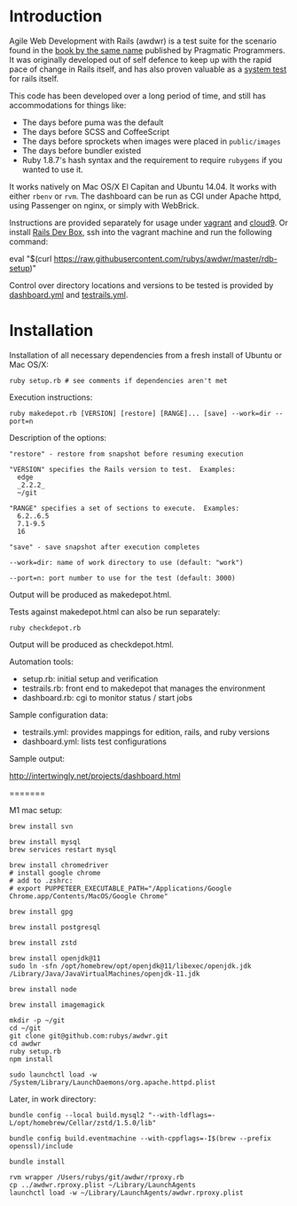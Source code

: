 Introduction
============

Agile Web Development with Rails (awdwr) is a test suite for the scenario
found in the
[book by the same name](https://pragprog.com/titles/rails6) published by Pragmatic Programmers.  It was originally developed out of self defence to keep up with the rapid pace of change in Rails itself, and has also proven valuable as a [system test](https://github.com/rails/rails/blob/master/RELEASING_RAILS.md#is-sam-ruby-happy--if-not-make-him-happy) for rails itself.

This code has been developed over a long period of time, and still has
accommodations for things like:

  * The days before puma was the default
  * The days before SCSS and CoffeeScript
  * The days before sprockets when images were placed in `public/images`
  * The days before bundler existed
  * Ruby 1.8.7's hash syntax and the requirement to require `rubygems` if
    you wanted to use it.

It works natively on Mac OS/X El Capitan and Ubuntu 14.04.  It works with
either `rbenv` or `rvm`.  The dashboard can be run as CGI under Apache httpd,
using Passenger on nginx, or simply with WebBrick.

Instructions are provided separately for usage under [vagrant](vagrant#readme)
and [cloud9](cloud9.md).  Or install
[Rails Dev Box](https://github.com/rails/rails-dev-box#readme), ssh into the vagrant machine and run the following command:

  eval "$(curl https://raw.githubusercontent.com/rubys/awdwr/master/rdb-setup)"

Control over directory locations and versions to be tested is provided by
[dashboard.yml](dashboard.yml) and [testrails.yml](testrails.yml).

Installation
============

Installation of all necessary dependencies from a fresh install of Ubuntu or
Mac OS/X:

    ruby setup.rb # see comments if dependencies aren't met

Execution instructions:

    ruby makedepot.rb [VERSION] [restore] [RANGE]... [save] --work=dir --port=n

Description of the options:

    "restore" - restore from snapshot before resuming execution

    "VERSION" specifies the Rails version to test.  Examples:
      edge
      _2.2.2_
      ~/git

    "RANGE" specifies a set of sections to execute.  Examples:
      6.2..6.5
      7.1-9.5
      16

    "save" - save snapshot after execution completes

    --work=dir: name of work directory to use (default: "work")

    --port=n: port number to use for the test (default: 3000)

Output will be produced as makedepot.html.

Tests against makedepot.html can also be run separately:

    ruby checkdepot.rb

Output will be produced as checkdepot.html.

Automation tools:

  * setup.rb:     initial setup and verification
  * testrails.rb: front end to makedepot that manages the environment
  * dashboard.rb: cgi to monitor status / start jobs

Sample configuration data:

  * testrails.yml: provides mappings for edition, rails, and ruby versions
  * dashboard.yml: lists test configurations

Sample output:

  http://intertwingly.net/projects/dashboard.html

=======

M1 mac setup:

```
brew install svn

brew install mysql
brew services restart mysql

brew install chromedriver
# install google chrome
# add to .zshrc:
# export PUPPETEER_EXECUTABLE_PATH="/Applications/Google Chrome.app/Contents/MacOS/Google Chrome"

brew install gpg

brew install postgresql

brew install zstd

brew install openjdk@11
sudo ln -sfn /opt/homebrew/opt/openjdk@11/libexec/openjdk.jdk /Library/Java/JavaVirtualMachines/openjdk-11.jdk

brew install node

brew install imagemagick

mkdir -p ~/git
cd ~/git
git clone git@github.com:rubys/awdwr.git
cd awdwr
ruby setup.rb
npm install

sudo launchctl load -w /System/Library/LaunchDaemons/org.apache.httpd.plist
```

Later, in work directory:

```
bundle config --local build.mysql2 "--with-ldflags=-L/opt/homebrew/Cellar/zstd/1.5.0/lib"

bundle config build.eventmachine --with-cppflags=-I$(brew --prefix openssl)/include

bundle install

rvm wrapper /Users/rubys/git/awdwr/rproxy.rb
cp ../awdwr.rproxy.plist ~/Library/LaunchAgents
launchctl load -w ~/Library/LaunchAgents/awdwr.rproxy.plist
```
